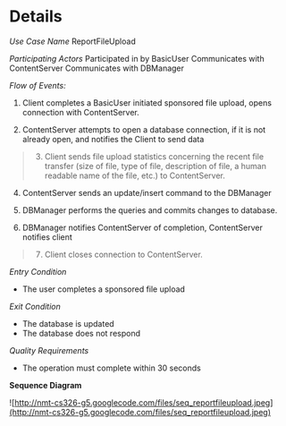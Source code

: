 # Details #

_Use Case Name_  ReportFileUpload

_Participating Actors_
Participated in by BasicUser
Communicates with ContentServer
Communicates with DBManager

_Flow of Events:_

  1. Client completes a BasicUser initiated sponsored file upload, opens connection with ContentServer.

2. ContentServer attempts to open a database connection, if it is not already open, and notifies the Client to send data

> 3. Client sends file upload statistics concerning the recent file transfer (size of file, type of file, description of file, a human readable name of the file, etc.) to ContentServer.

4. ContentServer sends an update/insert command to the DBManager

5. DBManager performs the queries and commits changes to database.

6. DBManager notifies ContentServer of completion, ContentServer notifies client

> 7. Client closes connection to ContentServer.

_Entry Condition_
  * The user completes a sponsored file upload

_Exit Condition_
  * The database is updated
  * The database does not respond

_Quality Requirements_
  * The operation must complete within 30 seconds

**Sequence Diagram**

![http://nmt-cs326-g5.googlecode.com/files/seq_reportfileupload.jpeg](http://nmt-cs326-g5.googlecode.com/files/seq_reportfileupload.jpeg)